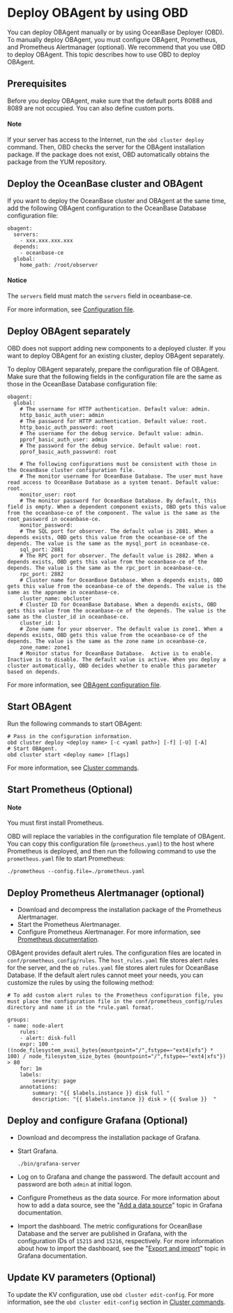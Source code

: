 # Deploy OBAgent by using OBD

You can deploy OBAgent manually or by using OceanBase Deployer (OBD). To manually deploy OBAgent, you must configure OBAgent, Prometheus, and Prometheus Alertmanager (optional). We recommend that you use OBD to deploy OBAgent. This topic describes how to use OBD to deploy OBAgent. 

## Prerequisites

Before you deploy OBAgent, make sure that the default ports 8088 and 8089 are not occupied. You can also define custom ports.

  <main id="notice" type='explain'>
    <h4>Note</h4>
    <p>If your server has access to the Internet, run the <code>obd cluster deploy</code> command. Then, OBD checks the server for the OBAgent installation package. If the package does not exist, OBD automatically obtains the package from the YUM repository. </p>
  </main>

## Deploy the OceanBase cluster and OBAgent

If you want to deploy the OceanBase cluster and OBAgent at the same time, add the following OBAgent configuration to the OceanBase Database configuration file:

```unknow
obagent:
  servers:
    - xxx.xxx.xxx.xxx
  depends:
    - oceanbase-ce
  global:
    home_path: /root/observer
```

  <main id="notice" type='notice'>
    <h4>Notice</h4>
    <p>The <code>servers</code> field must match the <code>servers</code> field in oceanbase-ce. </p>
  </main>

For more information, see [Configuration file](https://github.com/oceanbase/obdeploy/blob/master/example/obagent/distributed-with-obproxy-and-obagent-example.yaml).

## Deploy OBAgent separately

OBD does not support adding new components to a deployed cluster. If you want to deploy OBAgent for an existing cluster, deploy OBAgent separately.

To deploy OBAgent separately, prepare the configuration file of OBAgent. Make sure that the following fields in the configuration file are the same as those in the OceanBase Database configuration file:

```unknow
obagent:
  global:
    # The username for HTTP authentication. Default value: admin.
    http_basic_auth_user: admin
    # The password for HTTP authentication. Default value: root.
    http_basic_auth_password: root
    # The username for the debug service. Default value: admin.
    pprof_basic_auth_user: admin
    # The password for the debug service. Default value: root.
    pprof_basic_auth_password: root

    # The following configurations must be consistent with those in the OceanBase cluster configuration file.
    # The monitor username for OceanBase Database. The user must have read access to OceanBase Database as a system tenant. Default value: root.
    monitor_user: root
    # The monitor password for OceanBase Database. By default, this field is empty. When a dependent component exists, OBD gets this value from the oceanbase-ce of the component. The value is the same as the root_password in oceanbase-ce.
    monitor_password:
    # The SQL port for observer. The default value is 2881. When a depends exists, OBD gets this value from the oceanbase-ce of the depends. The value is the same as the mysql_port in oceanbase-ce.
    sql_port: 2881
    # The RPC port for observer. The default value is 2882. When a depends exists, OBD gets this value from the oceanbase-ce of the depends. The value is the same as the rpc_port in oceanbase-ce.
    rpc_port: 2882
    # Cluster name for OceanBase Database. When a depends exists, OBD gets this value from the oceanbase-ce of the depends. The value is the same as the appname in oceanbase-ce.
    cluster_name: obcluster
    # Cluster ID for OceanBase Database. When a depends exists, OBD gets this value from the oceanbase-ce of the depends. The value is the same as the cluster_id in oceanbase-ce.
    cluster_id: 1
    # Zone name for your observer. The default value is zone1. When a depends exists, OBD gets this value from the oceanbase-ce of the depends. The value is the same as the zone name in oceanbase-ce.
    zone_name: zone1
    # Monitor status for OceanBase Database.  Active is to enable. Inactive is to disable. The default value is active. When you deploy a cluster automatically, OBD decides whether to enable this parameter based on depends.
```

For more information, see [OBAgent configuration file](https://github.com/oceanbase/obdeploy/blob/master/example/obagent/obagent-only-example.yaml).

## Start OBAgent

Run the following commands to start OBAgent:

```unknow
# Pass in the configuration information.
obd cluster deploy <deploy name> [-c <yaml path>] [-f] [-U] [-A]
# Start OBAgent.
obd cluster start <deploy name> [flags]
```

For more information, see [Cluster commands](https://open.oceanbase.com/docs/obd-cn/V1.2.0/10000000000017241).

## Start Prometheus (Optional)

  <main id="notice" type='explain'>
    <h4>Note</h4>
    <p>You must first install Prometheus. </p>
  </main>

OBD will replace the variables in the configuration file template of OBAgent. You can copy this configuration file (`prometheus.yaml`) to the host where Prometheus is deployed, and then run the following command to use the `prometheus.yaml` file to start Prometheus:

```unknow
./prometheus --config.file=./prometheus.yaml
```

## Deploy Prometheus Alertmanager (optional)

* Download and decompress the installation package of the Prometheus Alertmanager.
* Start the Prometheus Alertmanager.
* Configure Prometheus Alertmanager. For more information, see [Prometheus documentation](https://www.prometheus.io/docs/alerting/latest/configuration/).

OBAgent provides default alert rules. The configuration files are located in `conf/prometheus_config/rules`. The `host_rules.yaml` file stores alert rules for the server, and the `ob_rules.yaml` file stores alert rules for OceanBase Database. If the default alert rules cannot meet your needs, you can customize the rules by using the following method:

```unknow
# To add custom alert rules to the Prometheus configuration file, you must place the configuration file in the conf/prometheus_config/rules directory and name it in the *rule.yaml format.

groups:
- name: node-alert
    rules:
    - alert: disk-full
    expr: 100 - ((node_filesystem_avail_bytes{mountpoint="/",fstype=~"ext4|xfs"} * 100) / node_filesystem_size_bytes {mountpoint="/",fstype=~"ext4|xfs"}) > 80
    for: 1m
    labels:
        severity: page
    annotations:
        summary: "{{ $labels.instance }} disk full "
        description: "{{ $labels.instance }} disk > {{ $value }}  "
```

## Deploy and configure Grafana (Optional)

* Download and decompress the installation package of Grafana.
* Start Grafana.

   ```unknow
   ./bin/grafana-server
   ```

* Log on to Grafana and change the password. The default account and password are both `admin` at initial logon.
* Configure Prometheus as the data source. For more information about how to add a data source, see the "[Add a data source](https://grafana.com/docs/grafana/v7.5/datasources/add-a-data-source/)" topic in Grafana documentation.
* Import the dashboard. The metric configurations for OceanBase Database and the server are published in Grafana, with the configuration IDs of `15215` and `15216`, respectively. For more information about how to import the dashboard, see the "[Export and import](https://grafana.com/docs/grafana/v7.5/dashboards/export-import/)" topic in Grafana documentation.

## Update KV parameters (Optional)

To update the KV configuration, use `obd cluster edit-config`. For more information, see the `obd cluster edit-config` section in [Cluster commands](https://open.oceanbase.com/docs/obd-cn/V1.2.0/10000000000017241).

